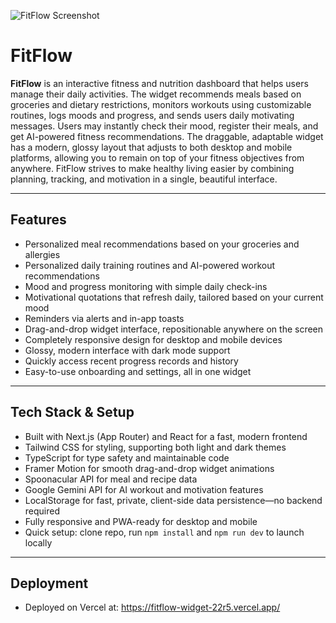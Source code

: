 ![FitFlow Screenshot](https://i.imgur.com/uK6bLll.png)

# FitFlow

**FitFlow** is an interactive fitness and nutrition dashboard that helps users manage their daily activities. The widget recommends meals based on groceries and dietary restrictions, monitors workouts using customizable routines, logs moods and progress, and sends users daily motivating messages. Users may instantly check their mood, register their meals, and get AI-powered fitness recommendations. The draggable, adaptable widget has a modern, glossy layout that adjusts to both desktop and mobile platforms, allowing you to remain on top of your fitness objectives from anywhere. FitFlow strives to make healthy living easier by combining planning, tracking, and motivation in a single, beautiful interface.

---

## Features

- Personalized meal recommendations based on your groceries and allergies  
- Personalized daily training routines and AI-powered workout recommendations  
- Mood and progress monitoring with simple daily check-ins  
- Motivational quotations that refresh daily, tailored based on your current mood  
- Reminders via alerts and in-app toasts  
- Drag-and-drop widget interface, repositionable anywhere on the screen  
- Completely responsive design for desktop and mobile devices  
- Glossy, modern interface with dark mode support  
- Quickly access recent progress records and history  
- Easy-to-use onboarding and settings, all in one widget  

---

## Tech Stack & Setup

- Built with Next.js (App Router) and React for a fast, modern frontend  
- Tailwind CSS for styling, supporting both light and dark themes  
- TypeScript for type safety and maintainable code  
- Framer Motion for smooth drag-and-drop widget animations  
- Spoonacular API for meal and recipe data  
- Google Gemini API for AI workout and motivation features  
- LocalStorage for fast, private, client-side data persistence—no backend required  
- Fully responsive and PWA-ready for desktop and mobile  
- Quick setup: clone repo, run `npm install` and `npm run dev` to launch locally  

---

## Deployment

- Deployed on Vercel at: https://fitflow-widget-22r5.vercel.app/
